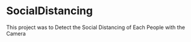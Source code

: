# SocialDistancing
This project was to Detect the Social Distancing of Each People with the Camera

